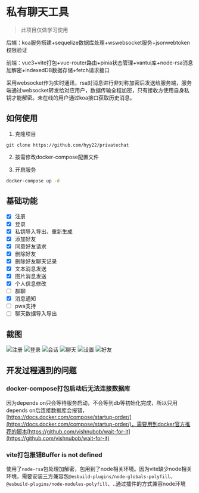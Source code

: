 # 私有聊天工具

> 此项目仅做学习使用

后端：koa服务搭建+sequelize数据库处理+wswebsocket服务+jsonwebtoken权限验证

前端：vue3+vite打包+vue-router路由+pinia状态管理+vantui库+node-rsa消息加解密+indexedDB数据存储+fetch请求接口

采用websocket作为实时通讯，rsa对消息进行非对称加密后发送给服务端，服务端通过websocket转发给对应用户，数据传输全程加密，只有接收方使用自身私钥才能解密。未在线的用户通过koa接口获取历史消息。

## 如何使用

1. 克隆项目

```
git clone https://github.com/hyy22/privatechat
```

2. 按需修改docker-compose配置文件

3. 开启服务

```bash
docker-compose up -d
```

## 基础功能

- [x] 注册
- [x] 登录
- [x] 私钥导入导出、重新生成
- [x] 添加好友
- [x] 同意好友请求
- [x] 删除好友
- [x] 删除好友聊天记录
- [x] 文本消息发送
- [x] 图片消息发送
- [x] 个人信息修改
- [ ] 群聊
- [x] 消息通知
- [ ] pwa支持
- [ ] 聊天数据导入导出

## 截图

![注册](./screenshot/register.png)
![登录](./screenshot/login.png)
![会话](./screenshot/session.png)
![聊天](./screenshot/chat.png)
![设置](./screenshot/setting.png)
![好友](./screenshot/friend.png)

## 开发过程遇到的问题

### docker-compose打包启动后无法连接数据库

因为depends on只会等待服务启动，不会等到db等初始化完成，所以只用depends on后连接数据库会报错，[https://docs.docker.com/compose/startup-order/](https://docs.docker.com/compose/startup-order/)，需要用到docker官方推荐的脚本[https://github.com/vishnubob/wait-for-it](https://github.com/vishnubob/wait-for-it)

### vite打包报错Buffer is not defined

使用了`node-rsa`包处理加解密，包用到了node相关环境。因为vite缺少node相关环境，需要安装三方兼容包`@esbuild-plugins/node-globals-polyfill`、`@esbuild-plugins/node-modules-polyfill`、..通过插件的方式兼容node环境

